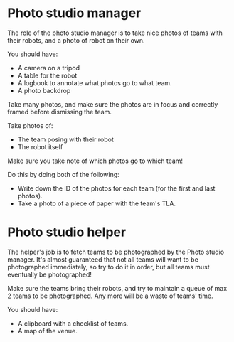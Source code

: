 # Photo studio manager

The role of the photo studio manager is to take nice photos of teams with their robots, and a photo of robot on their own.

You should have:
- A camera on a tripod
- A table for the robot
- A logbook to annotate what photos go to what team.
- A photo backdrop

Take many photos, and make sure the photos are in focus and correctly framed before dismissing the team.

Take photos of:
- The team posing with their robot
- The robot itself

Make sure you take note of which photos go to which team!

Do this by doing both of the following:
- Write down the ID of the photos for each team (for the first and last photos).
- Take a photo of a piece of paper with the team's TLA.

# Photo studio helper

The helper's job is to fetch teams to be photographed by the Photo studio manager. It's almost guaranteed that not all teams will want to be photographed immediately, so try to do it in order, but all teams must eventually be photographed!

Make sure the teams bring their robots, and try to maintain a queue of max 2 teams to be photographed. Any more will be a waste of teams' time.

You should have:
- A clipboard with a checklist of teams.
- A map of the venue.
